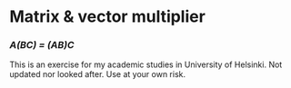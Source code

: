 # Matrix & vector multiplier

### *A(BC) = (AB)C*

This is an exercise for my academic studies in University of Helsinki. 
Not updated nor looked after. Use at your own risk.